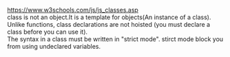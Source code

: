 https://www.w3schools.com/js/js_classes.asp </br>
class is not an object.It is a template for objects(An instance of a class).</br>
Unlike functions, class declarations are not hoisted (you must declare a class before you can use it).</br>
The syntax in a class must be written in "strict mode". stirct mode block you from using undeclared variables.